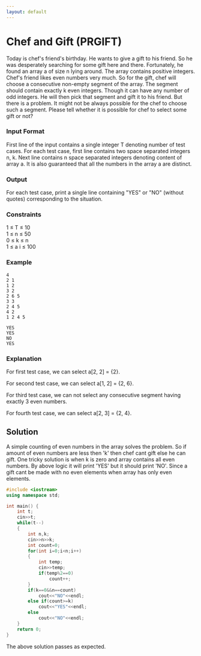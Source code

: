 ```yaml
---
layout: default
---
```


# Chef and Gift (PRGIFT)

Today is chef's friend's birthday. He wants to give a gift to his friend. So he was desperately searching for some gift here and there.
Fortunately, he found an array a of size n lying around. The array contains positive integers. Chef's friend likes even numbers very much. So for the gift, chef will choose a consecutive non-empty segment of the array. The segment should contain exactly k even integers. Though it can have any number of odd integers. He will then pick that segment and gift it to his friend.
But there is a problem. It might not be always possible for the chef to choose such a segment. Please tell whether it is possible for chef to select some gift or not?

### Input Format
First line of the input contains a single integer T denoting number of test cases.
For each test case, first line contains two space separated integers n, k.
Next line contains n space separated integers denoting content of array a.
It is also guaranteed that all the numbers in the array a are distinct.

### Output
For each test case, print a single line containing "YES" or "NO" (without quotes) corresponding to the situation.

### Constraints
1 ≤ T ≤ 10<br>
1 ≤ n ≤ 50<br>
0 ≤ k ≤ n<br>
1 ≤ a i ≤ 100

### Example
```
4
2 1
1 2
3 2
2 6 5
3 3
2 4 5
4 2
1 2 4 5
```

```
YES
YES
NO
YES
```

### Explanation
For  first  test case, we can select a[2, 2] = {2}. 

For second  test case, we can select a[1, 2] = {2, 6}. 

For third  test case, we can not select any consecutive segment having exactly 3 even numbers. 

For fourth  test case, we can select a[2, 3] = {2, 4}. 

## Solution

A simple counting of even numbers in the array solves the problem. So if amount of even numbers are less then 'k' then chef cant gift else he can gift. One tricky solution is when k is zero and array contains all even numbers. By above logic it will print 'YES' but it should print 'NO'. Since a gift cant be made with no even elements when array has only even elements.

```c++
#include <iostream>
using namespace std;

int main() {
	int t;
	cin>>t;
	while(t--)
	{
	    int n,k;
	    cin>>n>>k;
	    int count=0;
	    for(int i=0;i<n;i++)
	    {
	        int temp;
	        cin>>temp;
	        if(temp%2==0)
	            count++;
	    }
	    if(k==0&&n==count)
	        cout<<"NO"<<endl;
	    else if(count>=k)
	        cout<<"YES"<<endl;
	    else
	        cout<<"NO"<<endl;
	}
	return 0;
}
```

The above solution passes as expected.
